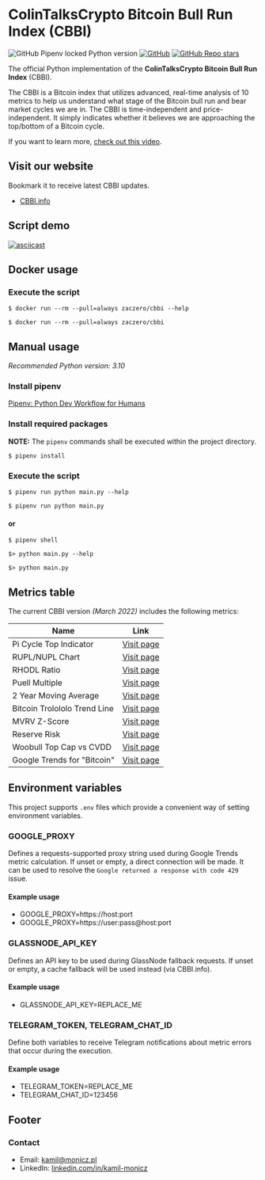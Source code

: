 # ColinTalksCrypto Bitcoin Bull Run Index (CBBI)

![GitHub Pipenv locked Python version](https://img.shields.io/github/pipenv/locked/python-version/Zaczero/CBBI)
[![GitHub](https://img.shields.io/github/license/Zaczero/CBBI)](https://github.com/Zaczero/CBBI/blob/main/LICENSE)
[![GitHub Repo stars](https://img.shields.io/github/stars/Zaczero/CBBI?style=social)](https://github.com/Zaczero/CBBI)

The official Python implementation of the **ColinTalksCrypto Bitcoin Bull Run Index** (CBBI).

The CBBI is a Bitcoin index that utilizes advanced, real-time analysis of 10 metrics to help us understand what stage of the Bitcoin bull run and bear market cycles we are in.
The CBBI is time-independent and price-independent.
It simply indicates whether it believes we are approaching the top/bottom of a Bitcoin cycle.

If you want to learn more, [check out this video](https://www.youtube.com/watch?v=bq7djf1n0j4).

## Visit our website

Bookmark it to receive latest CBBI updates.

- [CBBI.info](https://cbbi.info/)

## Script demo

[![asciicast](https://raw.githubusercontent.com/Zaczero/CBBI/main/asciinema/thumbnail.webp)](https://asciinema.org/a/KFkbKPULf9PGvY8Fmh4QLn0FE)

## Docker usage

### Execute the script

`$ docker run --rm --pull=always zaczero/cbbi --help`

`$ docker run --rm --pull=always zaczero/cbbi`

## Manual usage

*Recommended Python version: 3.10*

### Install pipenv

[Pipenv: Python Dev Workflow for Humans](https://pipenv.pypa.io/en/latest/#install-pipenv-today)

### Install required packages

**NOTE:** The `pipenv` commands shall be executed within the project directory.

`$ pipenv install`

### Execute the script

`$ pipenv run python main.py --help`

`$ pipenv run python main.py`

#### or

`$ pipenv shell`

`$> python main.py --help`

`$> python main.py`

## Metrics table

The current CBBI version *(March 2022)* includes the following metrics:

| Name                         | Link                                                                                   |
|------------------------------|----------------------------------------------------------------------------------------|
| Pi Cycle Top Indicator       | [Visit page](https://www.lookintobitcoin.com/charts/pi-cycle-top-indicator/)           |
| RUPL/NUPL Chart              | [Visit page](https://www.lookintobitcoin.com/charts/relative-unrealized-profit--loss/) |
| RHODL Ratio                  | [Visit page](https://www.lookintobitcoin.com/charts/rhodl-ratio/)                      |
| Puell Multiple               | [Visit page](https://www.lookintobitcoin.com/charts/puell-multiple/)                   |
| 2 Year Moving Average        | [Visit page](https://www.lookintobitcoin.com/charts/bitcoin-investor-tool/)            |
| Bitcoin Trolololo Trend Line | [Visit page](https://www.blockchaincenter.net/bitcoin-rainbow-chart/)                  |
| MVRV Z-Score                 | [Visit page](https://www.lookintobitcoin.com/charts/mvrv-zscore/)                      |
| Reserve Risk                 | [Visit page](https://www.lookintobitcoin.com/charts/reserve-risk/)                     |
| Woobull Top Cap vs CVDD      | [Visit page](https://charts.woobull.com/bitcoin-price-models/)                         |
| Google Trends for "Bitcoin"  | [Visit page](https://trends.google.com/trends/explore?date=today%205-y&q=bitcoin)      |

## Environment variables

This project supports `.env` files which provide a convenient way of setting environment variables.

### GOOGLE_PROXY

Defines a requests-supported proxy string used during Google Trends metric calculation.
If unset or empty, a direct connection will be made.
It can be used to resolve the `Google returned a response with code 429` issue.

#### Example usage

* GOOGLE_PROXY=https://host:port
* GOOGLE_PROXY=https://user:pass@host:port

### GLASSNODE_API_KEY

Defines an API key to be used during GlassNode fallback requests.
If unset or empty, a cache fallback will be used instead (via CBBI.info).

#### Example usage

* GLASSNODE_API_KEY=REPLACE_ME

### TELEGRAM_TOKEN, TELEGRAM_CHAT_ID

Define both variables to receive Telegram notifications about metric errors that occur during the execution.

#### Example usage

* TELEGRAM_TOKEN=REPLACE_ME
* TELEGRAM_CHAT_ID=123456

## Footer

### Contact

* Email: [kamil@monicz.pl](mailto:kamil@monicz.pl)
* LinkedIn: [linkedin.com/in/kamil-monicz](https://www.linkedin.com/in/kamil-monicz/)
